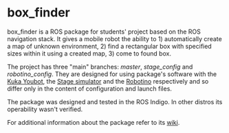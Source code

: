 # box\_finder
box\_finder is a ROS package for students' project based on the ROS navigation stack. It gives a mobile robot the ability to 1) automatically create a map of unknown environment, 2) find a rectangular box with specified sizes within it using a created map, 3) come to found box.

The project has three "main" branches: _master_, _stage\_config_ and _robotino\_config_. They are designed for using package's software with the [Kuka Youbot](http://www.kuka-robotics.com/en/products/education/youbot/), the [Stage simulator](http://wiki.ros.org/stage_ros) and the [Robotino](http://www.festo-didactic.com/int-en/learning-systems/education-and-research-robots-robotino/the-complete-robotino-package.htm?fbid=aW50LmVuLjU1Ny4xNy4xOC44NTguNDc1Ng) respectively and so differ only in the content of configuration and launch files.

The package was designed and tested in the ROS Indigo. In other distros its operability wasn't verified.

For additional information about the package refer to its [wiki](https://github.com/red-itmo/box_finder/wiki).
